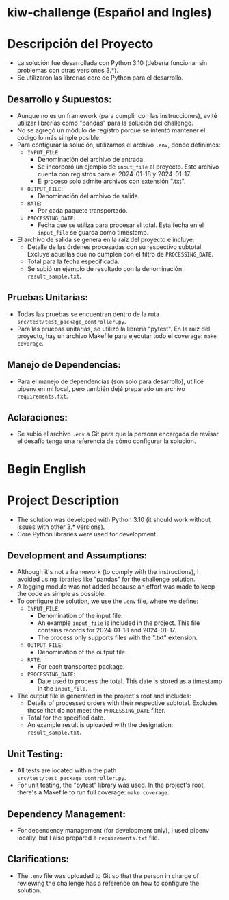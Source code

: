 # kiw-challenge (Español and Ingles)

# Descripción del Proyecto

- La solución fue desarrollada con Python 3.10 (debería funcionar sin problemas con otras versiones 3.*).
- Se utilizaron las librerías core de Python para el desarrollo.

## Desarrollo y Supuestos:

- Aunque no es un framework (para cumplir con las instrucciones), evité utilizar librerías como "pandas" para la solución del challenge.
- No se agregó un módulo de registro porque se intentó mantener el código lo más simple posible.
- Para configurar la solución, utilizamos el archivo `.env`, donde definimos:
    - `INPUT_FILE`:
        - Denominación del archivo de entrada.
        - Se incorporó un ejemplo de `input_file` al proyecto. Este archivo cuenta con registros para el 2024-01-18 y 2024-01-17.
        - El proceso solo admite archivos con extensión ".txt".
    - `OUTPUT_FILE`:
        - Denominación del archivo de salida.
    - `RATE`:
        - Por cada paquete transportado.
    - `PROCESSING_DATE`:
        - Fecha que se utiliza para procesar el total. Esta fecha en el `input_file` se guarda como timestamp.
- El archivo de salida se genera en la raíz del proyecto e incluye:
    - Detalle de las órdenes procesadas con su respectivo subtotal. Excluye aquellas que no cumplen con el filtro de `PROCESSING_DATE`.
    - Total para la fecha especificada.
    - Se subió un ejemplo de resultado con la denominación: `result_sample.txt`.

## Pruebas Unitarias:

- Todas las pruebas se encuentran dentro de la ruta `src/test/test_package_controller.py`.
- Para las pruebas unitarias, se utilizó la librería "pytest". En la raíz del proyecto, hay un archivo Makefile para ejecutar todo el coverage: `make coverage`.

## Manejo de Dependencias:

- Para el manejo de dependencias (son solo para desarrollo), utilicé pipenv en mi local, pero también dejé preparado un archivo `requirements.txt`.

## Aclaraciones:

- Se subió el archivo `.env` a Git para que la persona encargada de revisar el desafío tenga una referencia de cómo configurar la solución.


# Begin English

# Project Description

- The solution was developed with Python 3.10 (it should work without issues with other 3.* versions).
- Core Python libraries were used for development.

## Development and Assumptions:

- Although it's not a framework (to comply with the instructions), I avoided using libraries like "pandas" for the challenge solution.
- A logging module was not added because an effort was made to keep the code as simple as possible.
- To configure the solution, we use the `.env` file, where we define:
    - `INPUT_FILE`:
        - Denomination of the input file.
        - An example `input_file` is included in the project. This file contains records for 2024-01-18 and 2024-01-17.
        - The process only supports files with the ".txt" extension.
    - `OUTPUT_FILE`:
        - Denomination of the output file.
    - `RATE`:
        - For each transported package.
    - `PROCESSING_DATE`:
        - Date used to process the total. This date is stored as a timestamp in the `input_file`.
- The output file is generated in the project's root and includes:
    - Details of processed orders with their respective subtotal. Excludes those that do not meet the `PROCESSING_DATE` filter.
    - Total for the specified date.
    - An example result is uploaded with the designation: `result_sample.txt`.

## Unit Testing:

- All tests are located within the path `src/test/test_package_controller.py`.
- For unit testing, the "pytest" library was used. In the project's root, there's a Makefile to run full coverage: `make coverage`.

## Dependency Management:

- For dependency management (for development only), I used pipenv locally, but I also prepared a `requirements.txt` file.

## Clarifications:

- The `.env` file was uploaded to Git so that the person in charge of reviewing the challenge has a reference on how to configure the solution.
